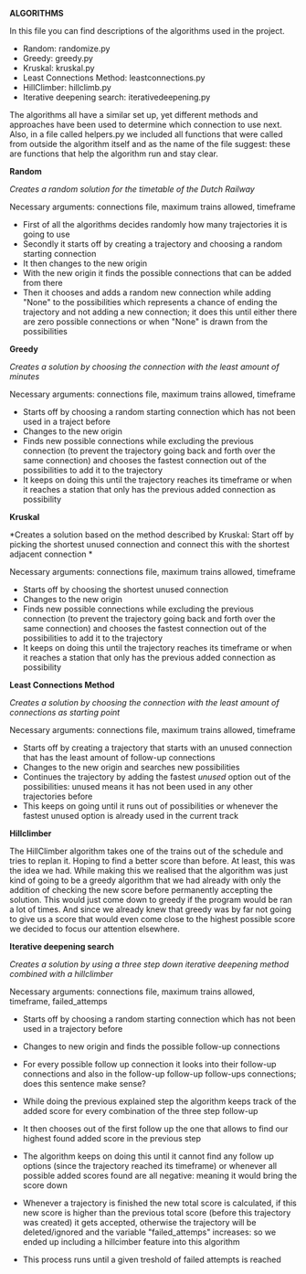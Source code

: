 __ALGORITHMS__

In this file you can find descriptions of the algorithms used in the project.

- Random: randomize.py
- Greedy: greedy.py
- Kruskal: kruskal.py
- Least Connections Method: leastconnections.py
- HillClimber: hillclimb.py
- Iterative deepening search: iterativedeepening.py

The algorithms all have a similar set up, yet different methods and approaches have been used to determine which connection to use next. Also, in a file called helpers.py we included all functions that were called from outside the algorithm itself and as the name of the file suggest: these are functions that help the algorithm run and stay clear.

**Random**

*Creates a random solution for the timetable of the Dutch Railway*

Necessary arguments: connections file, maximum trains allowed, timeframe

- First of all the algorithms decides randomly how many trajectories it is going to use
- Secondly it starts off by creating a trajectory and choosing a random starting connection
- It then changes to the new origin
- With the new origin it finds the possible connections that can be added from there
- Then it chooses and adds a random new connection while adding "None" to the possibilities which represents a chance of ending the trajectory and not adding a new connection; it does this until either there are zero possible connections or when "None" is drawn from the possibilities

**Greedy**

*Creates a solution by choosing the connection with the least amount of minutes*

Necessary arguments: connections file, maximum trains allowed, timeframe

- Starts off by choosing a random starting connection which has not been used in a traject before
- Changes to the new origin
- Finds new possible connections while excluding the previous connection (to prevent the trajectory going back and forth over the same connection) and chooses the fastest connection out of the possibilities to add it to the trajectory
- It keeps on doing this until the trajectory reaches its timeframe or when it reaches a station that only has the previous added connection as possibility

**Kruskal**

*Creates a solution based on the method described by Kruskal:
Start off by picking the shortest unused connection and connect this with the shortest adjacent connection *

Necessary arguments: connections file, maximum trains allowed, timeframe

- Starts off by choosing the shortest unused connection
- Changes to the new origin
- Finds new possible connections while excluding the previous connection (to prevent the trajectory going back and forth over the same connection) and chooses the fastest connection out of the possibilities to add it to the trajectory
- It keeps on doing this until the trajectory reaches its timeframe or when it reaches a station that only has the previous added connection as possibility

**Least Connections Method**

*Creates a solution by choosing the connection with the least amount of connections as starting point*

Necessary arguments: connections file, maximum trains allowed, timeframe

- Starts off by creating a trajectory that starts with an unused connection that has the least amount of follow-up connections  
- Changes to the new origin and searches new possibilities 
- Continues the trajectory by adding the fastest *unused* option out of the possibilities: unused means it has not been used in any other trajectories before
- This keeps on going until it runs out of possibilities or whenever the fastest unused option is already used in the current track

**Hillclimber**

The HillClimber algorithm takes one of the trains out of the schedule and tries to replan it.
Hoping to find a better score than before. At least, this was the idea we had. While making this we realised that the algorithm was just kind of going to be a greedy algorithm that we had already with only the addition of checking the new score before permanently accepting the solution. This would just come down to greedy if the program would be ran a lot of times. And since we already knew that greedy was by far not going to give us a score that would even come close to the highest possible score we decided to focus our attention elsewhere. 

**Iterative deepening search**

*Creates a solution by using a three step down iterative deepening method combined with a hillclimber*

Necessary arguments: connections file, maximum trains allowed, timeframe, failed_attemps

- Starts off by choosing a random starting connection which has not been used in a trajectory before
- Changes to new origin and finds the possible follow-up connections
- For every possible follow up connection it looks into their follow-up connections and also in the follow-up follow-up follow-ups connections; does this sentence make sense?
- While doing the previous explained step the algorithm keeps track of the added score for every combination of the three step follow-up 
- It then chooses out of the first follow up the one that allows to find our highest found added score in the previous step
- The algorithm keeps on doing this until it cannot find any follow up options (since the trajectory reached its timeframe) or whenever all possible added scores found are all negative: meaning it would bring the score down
- Whenever a trajectory is finished the new total score is calculated, if this new score is higher than the previous total score (before this trajectory was created) it gets accepted, otherwise the trajectory will be deleted/ignored and the variable "failed_attemps" increases: so we ended up including a hillcimber feature into this algorithm

- This process runs until a given treshold of failed attempts is reached


